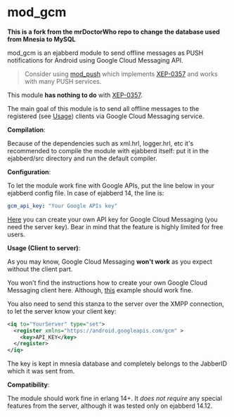 mod_gcm
=====

**This is a fork from the mrDoctorWho repo to change the database used from Mnesia to MySQL**

mod_gcm is an ejabberd module to send offline messages as PUSH notifications for Android using Google Cloud Messaging API.

> Consider using [mod_push](https://github.com/royneary/mod_push) which implements [XEP-0357](http://xmpp.org/extensions/xep-0357.html) and works with many PUSH services.

This module **has nothing to do** with [XEP-0357](http://xmpp.org/extensions/xep-0357.html).

The main goal of this module is to send all offline messages to the registered (see [Usage](#Usage)) clients via Google Cloud Messaging service.

**Compilation**:

Because of the dependencies such as xml.hrl, logger.hrl, etc it's recommended to compile the module with ejabberd itself: put it in the ejabberd/src directory and run the default compiler.

**Configuration**:

To let the module work fine with Google APIs, put the line below in your ejabberd config file. In case of ejabberd 14, the line is:
```yaml
gcm_api_key: "Your Google APIs key"
```
[Here](https://developer.android.com/google/gcm/gs.html) you can create your own API key for Google Cloud Messaging (you need the server key).
Bear in mind that the feature is highly limited for free users.

**<a name="Usage"></a>Usage (Client to server)**:

As you may know, Google Cloud Messaging **won't work** as you expect without the client part.

You won't find the instructions how to create your own Google Cloud Messaging client here. Although, [this](https://developer.android.com/google/gcm/client.html) example should work fine.

You also need to send this stanza to the server over the XMPP connection, to let the server know your client key:
```xml
<iq to="YourServer" type="set">
  <register xmlns="https://android.googleapis.com/gcm" >
    <key>API_KEY</key>
  </register>
</iq>
```

The key is kept in mnesia database and completely belongs to the JabberID which it was sent from.

**Compatibility**:

The module should work fine in erlang 14+. It *does not require* any special features from the server, although it was tested only on ejabberd 14.12.
